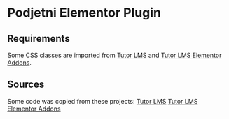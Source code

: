 # Podjetni Elementor Plugin

## Requirements

Some CSS classes are imported from [Tutor LMS](https://wordpress.org/plugins/tutor/) and [Tutor LMS Elementor Addons](https://wordpress.org/plugins/tutor-lms-elementor-addons/).

## Sources

Some code was copied from these projects:
[Tutor LMS](https://wordpress.org/plugins/tutor/)
[Tutor LMS Elementor Addons](https://wordpress.org/plugins/tutor-lms-elementor-addons/)
